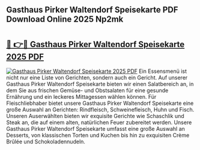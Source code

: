 ## Gasthaus Pirker Waltendorf Speisekarte PDF Download Online 2025 Np2mk

# <h2><a href="http://gcaoafc.nevu.top/?p=Gasthaus+Pirker+Waltendorf+Speisekarte">🔗 👉🔴 Gasthaus Pirker Waltendorf Speisekarte 2025 PDF</a></h2>

[![Gasthaus Pirker Waltendorf Speisekarte 2025 PDF](https://i.imgur.com/dBaPXMq.png)](http://gcaoafc.nevu.top/?p=Gasthaus+Pirker+Waltendorf+Speisekarte)
Ein Essensmenü ist nicht nur eine Liste von Gerichten, sondern auch ein Gericht. Auf unserer Gasthaus Pirker Waltendorf Speisekarte bieten wir einen Salatbereich an, in dem Sie aus frischen Gemüse- und Obstsalaten für eine gesunde Ernährung und ein leckeres Mittagessen wählen können. Für Fleischliebhaber bietet unsere Gasthaus Pirker Waltendorf Speisekarte eine große Auswahl an Gerichten: Rindfleisch, Schweinefleisch, Huhn und Fisch. Unseren Auserwählten bieten wir exquisite Gerichte wie Schaschlik und Steak an, die auf einem alten, natürlichen Feuer zubereitet werden. Unsere Gasthaus Pirker Waltendorf Speisekarte umfasst eine große Auswahl an Desserts, von klassischen Torten und Kuchen bis hin zu exquisiten Crème Brûlée und Schokoladennudeln.

